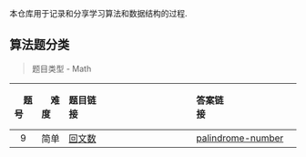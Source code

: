 本仓库用于记录和分享学习算法和数据结构的过程.

## 算法题分类


> 题目类型 - Math

| &emsp;题号&emsp; | &emsp;难度&emsp; | 题目链接&emsp;&emsp;&emsp;&emsp;&emsp;&emsp;&emsp;&emsp;&emsp;&emsp;&emsp;&emsp;|答案链接&emsp;&emsp;&emsp;&emsp;&emsp;&emsp;&emsp;&emsp;&emsp;&emsp;&emsp;&emsp;| 红黑豆 |
| :--: | :--: | :----------------------------------------------------------- |:----------------------------------------------------------- | :------: |
|  9  | 简单 | [回文数](https://leetcode-cn.com/problems/palindrome-number/) | [palindrome-number](https://github.com/byteHulk/internalSkill/blob/main/src/_build/palindrome-number.md)                                                             |    🔴    |


